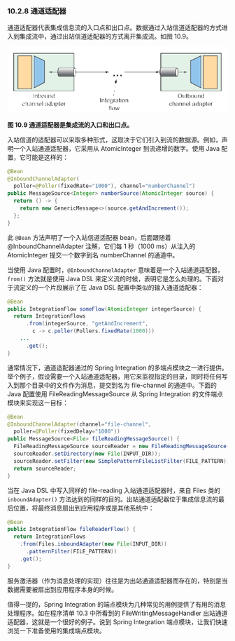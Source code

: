 ### 10.2.8 通道适配器

通道适配器代表集成信息流的入口点和出口点。数据通过入站信道适配器的方式进入到集成流中，通过出站信道适配器的方式离开集成流。如图 10.9。

![](../../assets/10.9.png)

**图 10.9 通道适配器是集成流的入口和出口点。** <br/>

入站信道的适配器可以采取多种形式，这取决于它们引入到流的数据源。例如，声明一个入站通道适配器，它采用从 AtomicInteger 到流递增的数字。使用 Java 配置，它可能是这样的：

```java
@Bean
@InboundChannelAdapter(
  poller=@Poller(fixedRate="1000"), channel="numberChannel")
public MessageSource<Integer> numberSource(AtomicInteger source) {
  return () -> {
    return new GenericMessage<>(source.getAndIncrement());
  };
}
```

 此 `@Bean` 方法声明了一个入站信道适配器 bean，后面跟随着 @InboundChannelAdapter 注解，它们每 1 秒（1000 ms）从注入的 AtomicInteger 提交一个数字到名 numberChannel 的通道中。

当使用 Java 配置时，`@InboundChannelAdapter` 意味着是一个入站通道适配器，`from()` 方法就是使用 Java DSL 来定义流的时候，表明它是怎么处理的。下面对于流定义的一个片段展示了在 Java DSL 配置中类似的输入通道适配器：

```java
@Bean
public IntegrationFlow someFlow(AtomicInteger integerSource) {
  return IntegrationFlows
      .from(integerSource, "getAndIncrement",
        c -> c.poller(Pollers.fixedRate(1000)))
    ...
      .get();
}
```

通常情况下，通道适配器通过的 Spring Integration 的多端点模块之一进行提供。举个例子，假设需要一个入站通道适配器，用它来监视指定的目录，同时将任何写入到那个目录中的文件作为消息，提交到名为 file-channel 的通道中。下面的 Java 配置使用 FileReadingMessageSource 从 Spring Integration 的文件端点模块来实现这一目标：

```java
@Bean
@InboundChannelAdapter(channel="file-channel",
  poller=@Poller(fixedDelay="1000"))
public MessageSource<File> fileReadingMessageSource() {
  FileReadingMessageSource sourceReader = new FileReadingMessageSource();
  sourceReader.setDirectory(new File(INPUT_DIR));
  sourceReader.setFilter(new SimplePatternFileListFilter(FILE_PATTERN));
  return sourceReader;
}
```

当在 Java DSL 中写入同样的 file-reading 入站通道适配器时，来自 Files 类的 `inboundAdapter()` 方法达到的同样的目的。出站通道适配器位于集成信息流的最后位置，将最终消息扇出到应用程序或是其他系统中：

```java
@Bean
public IntegrationFlow fileReaderFlow() {
  return IntegrationFlows
    .from(Files.inboundAdapter(new File(INPUT_DIR))
      .patternFilter(FILE_PATTERN))
    .get();
}
```

服务激活器（作为消息处理的实现）往往是为出站通道适配器而存在的，特别是当数据需要被扇出到应用程序本身的时候。

值得一提的，Spring Integration 的端点模块为几种常见的用例提供了有用的消息处理程序。如在程序清单 10.3 中所看到的 FileWritingMessageHandler 出站通道适配器，这就是一个很好的例子。说到 Spring Integration 端点模块，让我们快速浏览一下准备使用的集成端点模块。

